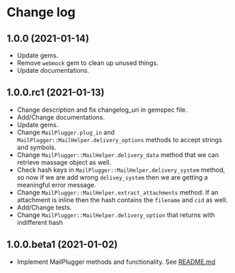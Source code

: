 # Change log

## 1.0.0 (2021-01-14)

* Update gems.
* Remove `webmock` gem to clean up unused things.
* Update documentations.

## 1.0.0.rc1 (2021-01-13)

* Change description and fix changelog_uri in gemspec file.
* Add/Change documentations.
* Update gems.
* Change `MailPlugger.plug_in` and `MailPlugger::MailHelper.delivery_options` methods to accept strings and symbols.
* Change `MailPlugger::MailHelper.delivery_data` method that we can retrieve massage object as well.
* Check hash keys in `MailPlugger::MailHelper.delivery_system` method, so now if we are add wrong `delivey_system` then we are getting a meaningful error message.
* Change `MailPlugger::MailHelper.extract_attachments` method. If an attachment is inline then the hash contains the `filename` and `cid` as well.
* Add/Change tests.
* Change `MailPlugger::MailHelper.delivery_option` that returns with indifferent hash

## 1.0.0.beta1 (2021-01-02)

* Implement MailPlugger methods and functionality. See [README.md](https://github.com/norbertszivos/mail_plugger/blob/main/README.md)
